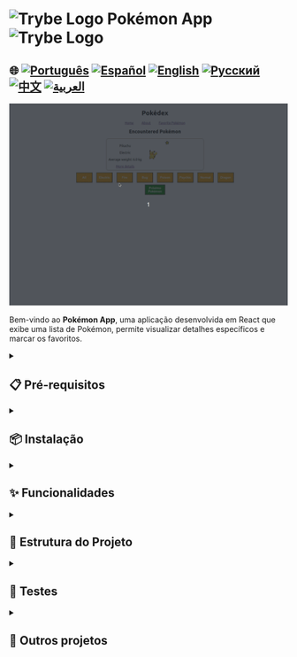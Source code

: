 

# <img src="https://cdn-icons-png.flaticon.com/128/10832/10832132.png" alt="Trybe Logo" width="42" height="30" /> Pokémon App <img src="https://cdn-icons-png.flaticon.com/128/10832/10832132.png" alt="Trybe Logo" width="42" height="30" />

## 🌐 [![Português](https://img.shields.io/badge/Português-green)](https://github.com/SamuelRocha91/pokedex/blob/main/README.md) [![Español](https://img.shields.io/badge/Español-yellow)](https://github.com/SamuelRocha91/pokedex/blob/main/README_es.md) [![English](https://img.shields.io/badge/English-blue)](https://github.com/SamuelRocha91/pokedex/blob/main/README_en.md) [![Русский](https://img.shields.io/badge/Русский-lightgrey)](https://github.com/SamuelRocha91/pokedex/blob/main/README_ru.md) [![中文](https://img.shields.io/badge/中文-red)](https://github.com/SamuelRocha91/pokedex/blob/main/README_ch.md) [![العربية](https://img.shields.io/badge/العربية-orange)](https://github.com/SamuelRocha91/pokedex/blob/main/README_ar.md)

![Preview da aplicação](./public/podexFinal.gif)

Bem-vindo ao **Pokémon App**, uma aplicação desenvolvida em React que exibe uma lista de Pokémon, permite visualizar detalhes específicos e marcar os favoritos.

<details>
  <summary><h2>📋 Pré-requisitos</h2></summary>

  Para testar e rodar a aplicação, você precisa ter o seguinte ambiente configurado:

  - Node.js versão 18 ou 16 (recomenda-se o Node.js 18 para garantir compatibilidade com as dependências).

  ### Verifique a versão do Node.js

  Para verificar se a versão do Node.js instalada é compatível, utilize o comando:

  ```bash
  node -v
  ```

  Certifique-se de que o retorno seja `v18.x.x` ou `v16.x.x`. Se precisar instalar ou atualizar o Node.js, você pode baixá-lo [aqui](https://nodejs.org/).

</details>

<details>
  <summary><h2>📦 Instalação</h2></summary>

  Siga os passos abaixo para rodar a aplicação localmente:

  1. **Clone o repositório:**

     ```bash
     git clone git@github.com:SamuelRocha91/pokedex.git
     ```

  2. **Entre no diretório do projeto:**

     ```bash
     cd pokemon-app
     ```

  3. **Instale as dependências:**

     Execute o comando abaixo para instalar todas as dependências necessárias:

     ```bash
     npm install
     ```

  4. **Execute a aplicação:**

     Após a instalação das dependências, inicie a aplicação com o comando:

     ```bash
     npm start
     ```

     Isso iniciará o servidor de desenvolvimento. Abra o navegador e acesse `http://localhost:3000` para visualizar a aplicação.

</details>

<details>
  <summary><h2>✨ Funcionalidades</h2></summary>

  - **Pokedex:** Exibe a lista de Pokémon com a possibilidade de favoritar.
  - **Detalhes do Pokémon:** Exibe as informações detalhadas do Pokémon selecionado.
  - **Pokémon Favoritos:** Página dedicada aos Pokémon marcados como favoritos.
  - **Página Sobre:** Explica o propósito da aplicação.
  - **Página Não Encontrada (404):** Apresentada quando uma rota inexistente é acessada.

</details>

<details>
  <summary><h2>📂 Estrutura do Projeto</h2></summary>

  A aplicação está estruturada da seguinte forma:

  - **`/src`**: Contém todo o código-fonte da aplicação.
    - **`/components`**: Componentes reutilizáveis.
    - **`/pages`**: Páginas da aplicação (Pokedex, Detalhes, Favoritos, Sobre, etc.).
    - **`/types`**: Tipos de PropTypes definidos para validação das props.
    - **`Routes.js`**: Define as rotas principais da aplicação.

</details>

<details>
  <summary><h2>🧪 Testes</h2></summary>

  Para garantir que a aplicação está funcionando corretamente, você pode rodar os testes automatizados utilizando:

  ```bash
  npm test
  ```

</details>

<details>
  <summary><h2>🔗 Outros projetos</h2></summary>

  - 🌶️ [Recipes App](https://github.com/SamuelRocha91/ProjectRecipesApp)
  - 🎮 [Trivia](https://github.com/SamuelRocha91/trivia_game)
  - 👛 [Expense organizer](https://github.com/SamuelRocha91/project-trybewallet)

</details>
